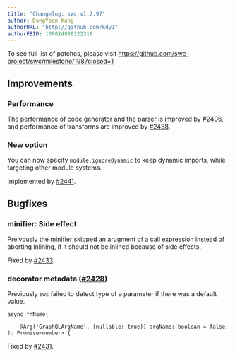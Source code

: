 ```yaml
---
title: "Changelog: swc v1.2.97"
author: DongYoon Kang
authorURL: "http://github.com/kdy1"
authorFBID: 100024888122318
---
```


To see full list of patches, please visit https://github.com/swc-project/swc/milestone/198?closed=1

## Improvements

### Performance

The performance of code generator and the parser is improved by [#2406](https://github.com/swc-project/swc/pull/2406), and performance of transforms are improved by [#2438](https://github.com/swc-project/swc/pull/2439).

### New option

You can now specify `module.ignoreDynamic` to keep dynamic imports, while targeting other module systems.

Implemented by [#2441](https://github.com/swc-project/swc/pull/2441).

## Bugfixes

### minifier: Side effect

Preivously the minifier skipped an arugment of a call expression instead of aborting inlining, if it should not be inlined because of side effects.

Fixed by [#2433](https://github.com/swc-project/swc/pull/2433).

### decorator metadata ([#2428](https://github.com/swc-project/swc/issues/2428))

Previously `swc` failed to detect type of a parameter if there was a default value.

```
async fnName(
    ...
    @Arg('GraphQLArgName', {nullable: true}) argName: boolean = false,
): Promise<number> {
```

Fixed by [#2431](https://github.com/swc-project/swc/pull/2431).
